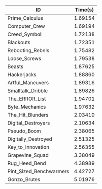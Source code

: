 |ID|Time(s)|
|-|-|
|Prime_Calculus|1.69154|
|Computer_Crew|1.69194|
|Creed_Symbol|1.72138|
|Blackouts|1.72351|
|Rebooting_Rebels|1.75482|
|Loose_Screws|1.79538|
|Beasts|1.87625|
|Hackerjacks|1.88860|
|Artful_Maneuvers|1.89316|
|Smalltalk_Dribble|1.89826|
|The_ERROR_List|1.94701|
|Byte_Mechanics|1.97632|
|The_Hit_Blunders|2.03410|
|Digital_Destroyers|2.10634|
|Pseudo_Boom|2.38065|
|Digitally_Destroyed|2.51325|
|Key_to_Innovation|2.56355|
|Grapevine_Squad|3.38049|
|Rug_Heed_Bend|4.38989|
|Pint_Sized_Benchwarmers|4.42727|
|Gonzo_Brutes|5.01976|
